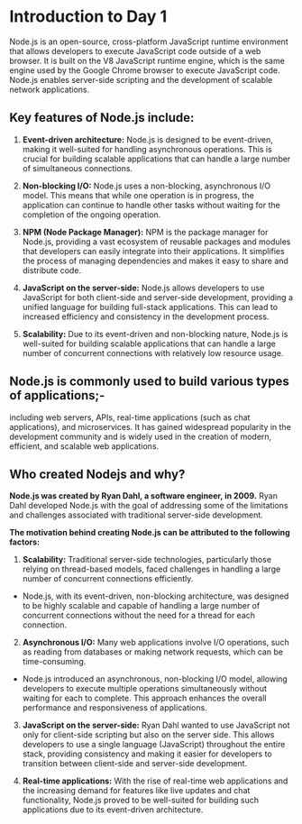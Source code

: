 # Introduction to Day 1

Node.js is an open-source, cross-platform JavaScript runtime environment that allows developers to execute JavaScript code outside of a web browser. It is built on the V8 JavaScript runtime engine, which is the same engine used by the Google Chrome browser to execute JavaScript code. Node.js enables server-side scripting and the development of scalable network applications.

## Key features of Node.js include:

1. **Event-driven architecture:** 
Node.js is designed to be event-driven, making it well-suited for handling asynchronous operations. This is crucial for building scalable applications that can handle a large number of simultaneous connections.

2. **Non-blocking I/O:** 
Node.js uses a non-blocking, asynchronous I/O model. This means that while one operation is in progress, the application can continue to handle other tasks without waiting for the completion of the ongoing operation.

3. **NPM (Node Package Manager):** 
NPM is the package manager for Node.js, providing a vast ecosystem of reusable packages and modules that developers can easily integrate into their applications. It simplifies the process of managing dependencies and makes it easy to share and distribute code.

4. **JavaScript on the server-side:** 
Node.js allows developers to use JavaScript for both client-side and server-side development, providing a unified language for building full-stack applications. This can lead to increased efficiency and consistency in the development process.

5. **Scalability:** 
Due to its event-driven and non-blocking nature, Node.js is well-suited for building scalable applications that can handle a large number of concurrent connections with relatively low resource usage.

## Node.js is commonly used to build various types of applications;-

including web servers, APIs, real-time applications (such as chat applications), and microservices. It has gained widespread popularity in the development community and is widely used in the creation of modern, efficient, and scalable web applications.

## Who created Nodejs and why?

**Node.js was created by Ryan Dahl, a software engineer, in 2009.** Ryan Dahl developed Node.js with the goal of addressing some of the limitations and challenges associated with traditional server-side development.

**The motivation behind creating Node.js can be attributed to the following factors:**

1. **Scalability:** Traditional server-side technologies, particularly those relying on thread-based models, faced challenges in handling a large number of concurrent connections efficiently. 

- Node.js, with its event-driven, non-blocking architecture, was designed to be highly scalable and capable of handling a large number of concurrent connections without the need for a thread for each connection.

2. **Asynchronous I/O:** Many web applications involve I/O operations, such as reading from databases or making network requests, which can be time-consuming. 

- Node.js introduced an asynchronous, non-blocking I/O model, allowing developers to execute multiple operations simultaneously without waiting for each to complete. This approach enhances the overall performance and responsiveness of applications.

3. **JavaScript on the server-side:** Ryan Dahl wanted to use JavaScript not only for client-side scripting but also on the server side. This allows developers to use a single language (JavaScript) throughout the entire stack, providing consistency and making it easier for developers to transition between client-side and server-side development.

4. **Real-time applications:** With the rise of real-time web applications and the increasing demand for features like live updates and chat functionality, Node.js proved to be well-suited for building such applications due to its event-driven architecture.
